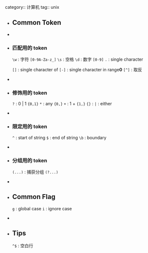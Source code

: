 category:: 计算机
tag:: unix

- ## Common Token
-
- ### 匹配用的 token
  
  `\w` : 字符 `[0-9A-Za-z_]`
  `\s` : 空格
  `\d` : 数字 `[0-9]`
  `.` : single character
  
  `[]` : single character of
  `[-]` : single character in range**0**
  `[^]` : 取反
-
- ### 修饰用的 token
  
  `?` : 0 | 1 `{0,1}`
  `*` : any  `{0,}`
  `+` : 1 + `{1,}`
  `{}` :
  `|` : either
-
- ### 限定用的 token
  
  `^` : start of string
  `$` : end of string
  `\b` : boundary
-
- ### 分组用的 token 
  
  `(...)` : 捕获分组
  `(?...)`
-
- ## Common Flag
  
  `g` : global case
  `i` : ignore case
-
- ## Tips
  
  `^$` : 空白行